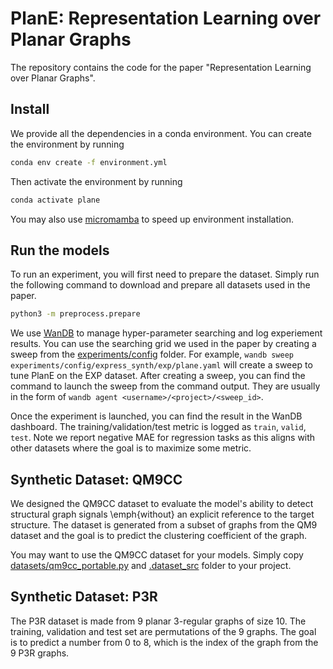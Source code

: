 # PlanE: Representation Learning over Planar Graphs
The repository contains the code for the paper "Representation Learning over Planar Graphs". 

## Install
We provide all the dependencies in a conda environment. You can create the environment by running
```bash
conda env create -f environment.yml
```

Then activate the environment by running
```bash
conda activate plane
```

You may also use [micromamba](https://mamba.readthedocs.io/en/latest/user_guide/micromamba.html) to speed up environment installation.

## Run the models
To run an experiment, you will first need to prepare the dataset. Simply run the following command to download and prepare all datasets used in the paper.

```bash
python3 -m preprocess.prepare
```

We use [WanDB](https://wandb.ai/) to manage hyper-parameter searching and log experiement results. You can use the searching grid we used in the paper by creating a sweep from the [experiments/config](experiments/config) folder. For example, `wandb sweep experiments/config/express_synth/exp/plane.yaml` will create a sweep to tune PlanE on the EXP dataset. After creating a sweep, you can find the command to launch the sweep from the command output. They are usually in the form of `wandb agent <username>/<project>/<sweep_id>`. 

Once the experiment is launched, you can find the result in the WanDB dashboard. The training/validation/test metric is logged as `train`, `valid`, `test`. Note we report negative MAE for regression tasks as this aligns with other datasets where the goal is to maximize some metric. 

## Synthetic Dataset: QM9CC
We designed the QM9CC dataset to evaluate the model's ability to detect structural graph signals \emph{without} an explicit reference to the target structure. The dataset is generated from a subset of graphs from the QM9 dataset and the goal is to predict the clustering coefficient of the graph.

You may want to use the QM9CC dataset for your models. Simply copy [datasets/qm9cc_portable.py](datasets/qm9cc_portable.py) and [.dataset_src](.dataset_src) folder to your project. 

## Synthetic Dataset: P3R
The P3R dataset is made from 9 planar 3-regular graphs of size 10. The training, validation and test set are permutations of the 9 graphs. The goal is to predict a number from 0 to 8, which is the index of the graph from the 9 P3R graphs. 
